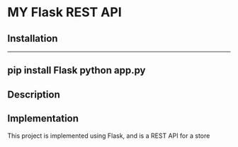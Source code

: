 # MY Flask REST API

## Installation

---
pip install Flask
python app.py
---

## Description


## Implementation

This project is implemented using Flask, and is a REST API for a store
